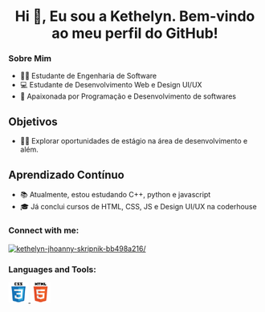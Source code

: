 <h1 align="center">Hi 👋, Eu sou a Kethelyn. Bem-vindo ao meu perfil do GitHub!</h1>
<h3> Sobre Mim </h3>

- 👩‍🎓 Estudante de Engenharia de Software
- 💻 Estudante de Desenvolvimento Web e Design UI/UX
- 🚀 Apaixonada por Programação e Desenvolvimento de softwares

## Objetivos

- 👩‍💼 Explorar oportunidades de estágio na área de desenvolvimento e além.

## Aprendizado Contínuo

- 📚 Atualmente, estou estudando C++, python e javascript
- 🎓 Já conclui cursos de HTML, CSS, JS e Design UI/UX na coderhouse

<h3 align="left">Connect with me:</h3>
<p align="left">
<a href="https://linkedin.com/in/kethelyn-jhoanny-skripnik-bb498a216/" target="blank"><img align="center" src="https://raw.githubusercontent.com/rahuldkjain/github-profile-readme-generator/master/src/images/icons/Social/linked-in-alt.svg" alt="kethelyn-jhoanny-skripnik-bb498a216/" height="30" width="40" /></a>
</p>

<h3 align="left">Languages and Tools:</h3>
<p align="left"> <a href="https://www.w3schools.com/css/" target="_blank" rel="noreferrer"> <img src="https://raw.githubusercontent.com/devicons/devicon/master/icons/css3/css3-original-wordmark.svg" alt="css3" width="40" height="40"/> </a> <a href="https://www.w3.org/html/" target="_blank" rel="noreferrer"> <img src="https://raw.githubusercontent.com/devicons/devicon/master/icons/html5/html5-original-wordmark.svg" alt="html5" width="40" height="40"/> </a> </p>
